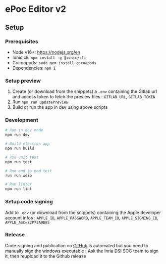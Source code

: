 # ePoc Editor v2

## Setup


### Prerequisites

- Node v16+: https://nodejs.org/en
- Ionic cli: `npm install -g @ionic/cli`
- Cocoapods: `sudo gem install cocoapods`
- Dependencies: `npm i`

### Setup preview

1. Create (or download from the snippets) a `.env` containing the Gitlab url and access token to fetch the preview files : `GITLAB_URL`, `GITLAB_TOKEN`
2. Run `npm run updatePreview`
3. Build or run the app in dev using above scripts

### Development

```bash
# Run in dev mode
npm run dev

# Build electron app
npm run build

# Run unit test
npm run test

# Run end to end test
run run wdio

# Run linter
npm run lint
```

### Setup code signing

Add to `.env` (or download from the snippets) containing the Apple developer account infos : `APPLE_ID`, `APPLE_PASSWORD`, `APPLE_TEAM_ID`, `APPLE_SIGNING_ID`, `APPLE_ASC=Z2P73A9B8S`

### Release

Code-signing and publication on [GitHub](https://github.com/inrialearninglab/epoc-editor/releases) is automated but you 
need to manually sign the windows executable : Ask the Inria DSI SOC team to sign it, then reupload it to the Github release